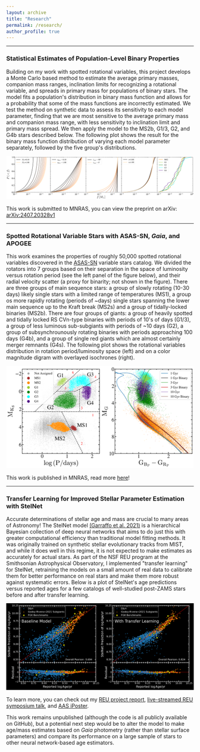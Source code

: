 ```yaml
---
layout: archive
title: "Research"
permalink: /research/
author_profile: true
---
```



---


### Statistical Estimates of Population-Level Binary Properties

Building on my work with spotted rotational variables, this project develops a Monte Carlo based method to estimate the average primary masses, companion mass ranges, inclination limits for recognizing a rotational variable, and spreads in primary mass for populations of binary stars. The model fits a population's distribution in binary mass function and allows for a probability that some of the mass functions are incorrectly estimated. We test the method on synthetic data to assess its sensitivity to each model parameter, finding that we are most sensitive to the average primary mass and companion mass range, with less sensitivity to inclination limit and primary mass spread. We then apply the model to the MS2b, G1/3, G2, and G4b stars described below. The following plot shows the result for the binary mass function distribution of varying each model parameter separately, followed by the five group's distributions.

![binaries](../images/ROTfits_demo.png)

This work is submitted to MNRAS, you can view the preprint on arXiv: [arXiv:2407.20328v1](https://arxiv.org/abs/2407.20328#)



---


### Spotted Rotational Variable Stars with ASAS-SN, _Gaia_, and APOGEE

This work examines the properties of roughly 50,000 spotted rotational variables discovered in the [ASAS-SN](https://www.astronomy.ohio-state.edu/asassn/) variable stars catalog. We divided the rotators into 7 groups based on their separation in the space of luminosity versus rotation period (see the left panel of the figure below), and their radial velocity scatter (a proxy for binarity; not shown in the figure). There are three groups of main sequence stars: a group of slowly rotating (10-30 days) likely single stars with a limited range of temperatures (MS1), a group os more rapidly rotating (periods of ~days) single stars spanning the lower main sequence up to the Kraft break (MS2s) and a group of tidally-locked binaries (MS2b). There are four groups of giants: a group of heavily spotted and tidally locked RS CVn-type binaries with periods of 10's of days (G1/3), a group of less luminous sub-subgiants with periods of ~10 days (G2), a group of subsynchrounously rotating binaries with periods approaching 100 days (G4b), and a group of single red giants which are almost certainly merger remnants (G4s). The following plot shows the rotational variables distribution in rotation period/luminosity space (left) and on a color magnitude digram with overlayed isochrones (right).

![rotational variables in period/luminosity and color/magnitude space](../images/ROTs.png)

This work is published in MNRAS, read more [here](https://ui.adsabs.harvard.edu/abs/2024MNRAS.527.5588P/abstract)!


---


### Transfer Learning for Improved Stellar Parameter Estimation with StelNet

Accurate determinations of stellar age and mass are crucial to many areas of Astronomy! The StelNet model [(Garraffo et al. 2021)](https://ui.adsabs.harvard.edu/abs/2021AJ....162..157G/abstract) is a hierarchical Bayesian collection of deep neural networks that aims to do just this with greater computational efficiency than traditional model fitting methods. It was originally trained on synthetic stellar evolutionary tracks from MIST, and while it does well in this regime, it is not expected to make estimates as accurately for actual stars. As part of the NSF REU program at the Smithsonian Astrophysical Observatory, I implemented "transfer learning" for StelNet, retraining the models on a small amount of real data to calibrate them for better performance on real stars and make them more robust against systematic errors. Below is a plot of StelNet's age predictions versus reported ages for a few catalogs of well-studied post-ZAMS stars before and after transfer learning.

![stelnet plot](../images/post_age.png)

To learn more, you can check out my [REU project report](../files/stelnet_summer.pdf), [live-streamed REU symposium talk](https://www.youtube.com/live/BS4W6ua18c4?si=DTzKrgAEs4IxsC2a&t=7130), and [AAS iPoster](https://aas242-aas.ipostersessions.com/?s=03-E6-80-2D-D7-AC-E4-8B-0F-CB-EF-36-DF-2A-EE-C0).

This work remains unpublished (although the code is all publicly available on GitHub), but a potential next step would be to alter the model to make age/mass estimates based on _Gaia_ photometry (rather than stellar surface parameters) and compare its performance on a large sample of stars to other neural network-based age estimators.